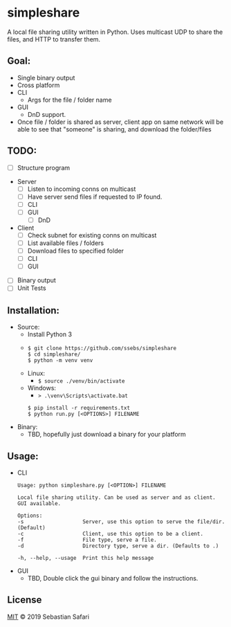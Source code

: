 # simpleshare
A local file sharing utility written in Python. Uses multicast UDP to share the files, and HTTP to transfer them.

## Goal:
- Single binary output
- Cross platform
- CLI
  - Args for the file / folder name
- GUI
  - DnD support. 
- Once file / folder is shared as server, client app on same network will be able to see that "someone" is sharing, and download the folder/files

## TODO:
- [ ] Structure program
    <!-- https://stackoverflow.com/questions/9382045/send-a-file-through-sockets-in-python -->
- Server
  - [ ] Listen to incoming conns on multicast 
  - [ ] Have server send files if requested to IP found.
  - [ ] CLI
  - [ ] GUI
    - [ ] DnD
- Client
  - [ ] Check subnet for existing conns on multicast
  - [ ] List available files / folders
  - [ ] Download files to specified folder
  - [ ] CLI
  - [ ] GUI
- [ ] Binary output
- [ ] Unit Tests

## Installation:
- Source:
  - Install Python 3
  - ```
    $ git clone https://github.com/ssebs/simpleshare
    $ cd simpleshare/
    $ python -m venv venv
    ```
  - Linux: 
    - `$ source ./venv/bin/activate`
  - Windows: 
    - `> .\venv\Scripts\activate.bat`
    ```
    $ pip install -r requirements.txt
    $ python run.py [<OPTIONS>] FILENAME
    ```
- Binary:
  - TBD, hopefully just download a binary for your platform

## Usage:
- CLI
  ```
  Usage: python simpleshare.py [<OPTION>] FILENAME

  Local file sharing utility. Can be used as server and as client. GUI available.
  
  Options:
  -s                   Server, use this option to serve the file/dir. (Default)
  -c                   Client, use this option to be a client.
  -f                   File type, serve a file.
  -d                   Directory type, serve a dir. (Defaults to .)
  
  -h, --help, --usage  Print this help message
  ```
- GUI
  - TBD, Double click the gui binary and follow the instructions.

## License
[MIT](./LICENSE) &copy; 2019 Sebastian Safari
